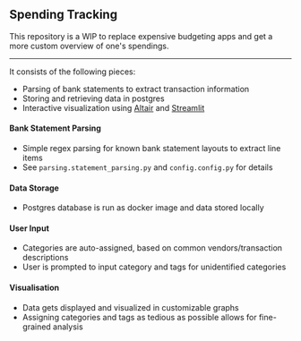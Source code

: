 ## Spending Tracking 

This repository is a WIP to replace expensive budgeting apps and get a more custom overview of one's spendings.

-----------------
It consists of the following pieces:
* Parsing of bank statements to extract transaction information
* Storing and retrieving data in postgres
* Interactive visualization using [Altair](https://altair-viz.github.io/) and [Streamlit](https://streamlit.io/)

#### Bank Statement Parsing
* Simple regex parsing for known bank statement layouts to extract line items
* See `parsing.statement_parsing.py` and `config.config.py` for details 


#### Data Storage
* Postgres database is run as docker image and data stored locally

#### User Input
* Categories are auto-assigned, based on common vendors/transaction descriptions
* User is prompted to input category and tags for unidentified categories

#### Visualisation
* Data gets displayed and visualized in customizable graphs
* Assigning categories and tags as tedious as possible allows for fine-grained analysis 

